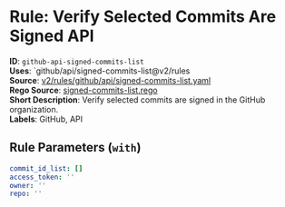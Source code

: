 # Rule: Verify Selected Commits Are Signed API

**ID**: `github-api-signed-commits-list`  
**Uses**: `github/api/signed-commits-list@v2/rules  
**Source**: [v2/rules/github/api/signed-commits-list.yaml](https://github.com/scribe-public/sample-policies/v2/rules/github/api/signed-commits-list.yaml)  
**Rego Source**: [signed-commits-list.rego](https://github.com/scribe-public/sample-policies/v2/rules/github/api/signed-commits-list.rego)  
**Short Description**: Verify selected commits are signed in the GitHub organization.  
**Labels**: GitHub, API

## Rule Parameters (`with`)

```yaml
commit_id_list: []
access_token: ''
owner: ''
repo: ''
```
